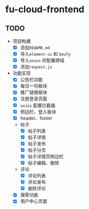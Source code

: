 # fu-cloud-frontend

## TODO

- 项目构建
  - [x] 添加`README.md`
  - [x] 导入`element-ui` 和 `beufy`
  - [x] 导入`axios` 并配置跨域
  - [x] 添加`request.js`
- 功能实现
  - [x] 公告栏功能
  - [x] 每日一句板块
  - [x] 推广链接板块
  - [x] 注册登录页面
  - [x] `axios` 配置拦截器
  - [x] 侧边栏，登入板块
  - [x] header、footer
  - 帖子
    - [x] 帖子列表
    - [x] 帖子详情
    - [x] 帖子发布
    - [x] 帖子分页
    - [x] 帖子详情页侧边栏
    - [x] 帖子编辑、删除
  - 评论
    - [x] 评论列表
    - [x] 评论发布
    - [x] 删除评论
  - [x] 搜索功能
  - [x] 用户中心页面